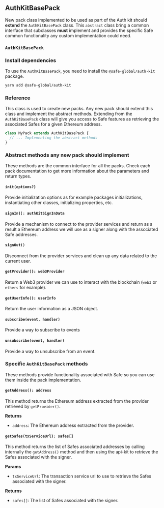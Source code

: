 ## AuthKitBasePack

New pack class implemented to be used as part of the Auth kit should **extend** the `AuthKitBasePack` class. This `abstract` class bring a common interface that subclasses **must** implement and provides the specific Safe common functionality any custom implementation could need.

### `AuthKitBasePack`

### Install dependencies

To use the `AuthKitBasePack`, you need to install the `@safe-global/auth-kit` package.

```bash
yarn add @safe-global/auth-kit
```

### Reference

This class is used to create new packs. Any new pack should extend this class and implement the abstract methods. Extending from the `AuthKitBasePack` class will give you access to Safe features as retrieving the associated Safes for a given Ethereum address.

```typescript
class MyPack extends AuthKitBasePack {
  // ... Implementing the abstract methods
}
```

### Abstract methods any new pack should implement

These methods are the common interface for all the packs. Check each pack documentation to get more information about the parameters and return types.

#### `init(options?)`
Provide initialization options as for example packages initializations, instantiating other classes, initializing properties, etc.

#### `signIn(): authKitSignInData`
Provide a mechanism to connect to the provider services and return as a result a Ethereum address we will use as a signer along with the associated Safe addresses.

#### `signOut()`
Disconnect from the provider services and clean up any data related to the current user.

#### `getProvider(): web3Provider`
Return a Web3 provider we can use to interact with the blockchain (`web3` or `ethers` for example).

#### `getUserInfo(): userInfo`
Return the user information as a JSON object.

#### `subscribe(event, handler)`
Provide a way to subscribe to events

#### `unsubscribe(event, handler)`
Provide a way to unsubscribe from an event.

### Specific `AuthKitBasePack` methods

These methods provide functionality associated with Safe so you can use them inside the pack implementation.

#### `getAddress(): address`
This method returns the Ethereum address extracted from the provider retrieved by `getProvider()`.

**Returns**
- `address`: The Ethereum address extracted from the provider.

#### `getSafes(txServiceUrl): safes[]`
This method returns the list of Safes associated addresses by calling internally the `getAddress()` method and then using the api-kit to retrieve the Safes associated with the signer.

**Params**
- `txServiceUrl`: The transaction service url to use to retrieve the Safes associated with the signer.

**Returns**
- `safes[]`: The list of Safes associated with the signer.




